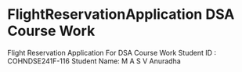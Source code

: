 # FlightReservationApplication DSA Course Work
Flight Reservation Application For DSA Course Work
Student ID  : COHNDSE241F-116
Student Name: M A S V Anuradha
